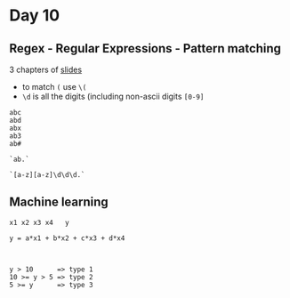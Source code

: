 # Day 10

## Regex - Regular Expressions - Pattern matching

3 chapters of [slides](https://code-maven.com/slides/python/regex)


* to match `(`  use   `\(`
* `\d` is all the digits (including non-ascii digits   `[0-9]`



```
abc
abd
abx
ab3
ab#

`ab.`
```

```
`[a-z][a-z]\d\d\d.`
```

## Machine learning


```
x1 x2 x3 x4   y

y = a*x1 + b*x2 + c*x3 + d*x4



y > 10      => type 1
10 >= y > 5 => type 2
5 >= y      => type 3
```

